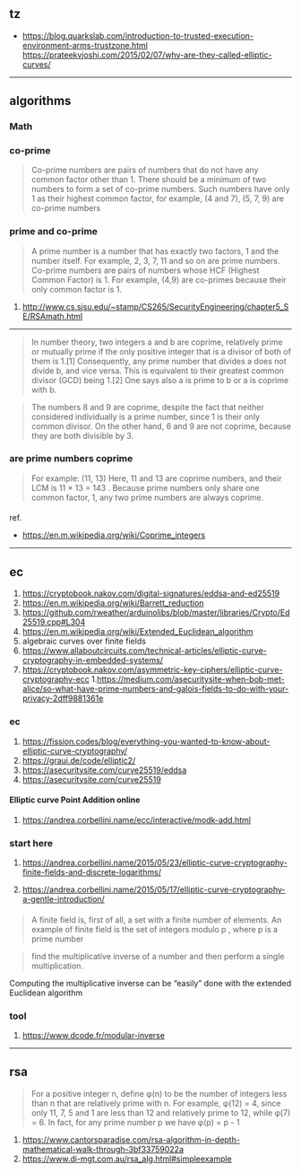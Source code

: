 #
## tz
* https://blog.quarkslab.com/introduction-to-trusted-execution-environment-arms-trustzone.html
https://prateekvjoshi.com/2015/02/07/why-are-they-called-elliptic-curves/
---

## algorithms
### Math
### co-prime
> Co-prime numbers are pairs of numbers that do not have any common factor other than 1. There should be a minimum of two numbers to form a set of co-prime numbers. Such numbers have only 1 as their highest common factor, for example, (4 and 7), (5, 7, 9) are co-prime numbers


### prime and co-prime
> A prime number is a number that has exactly two factors, 1 and the number itself. For example, 2, 3, 7, 11 and so on are prime numbers. Co-prime numbers are pairs of numbers whose HCF (Highest Common Factor) is 1. For example, (4,9) are co-primes because their only common factor is 1.

1. http://www.cs.sjsu.edu/~stamp/CS265/SecurityEngineering/chapter5_SE/RSAmath.html

--- 
> In number theory, two integers a and b are coprime, relatively prime or mutually prime if the only positive integer that is a divisor of both of them is 1.[1] Consequently, any prime number that divides a does not divide b, and vice versa. This is equivalent to their greatest common divisor (GCD) being 1.[2] One says also a is prime to b or a is coprime with b.

> The numbers 8 and 9 are coprime, despite the fact that neither considered individually is a prime number, since 1 is their only common divisor. On the other hand, 6 and 9 are not coprime, because they are both divisible by 3.

### are prime numbers coprime
> For example: (11, 13) Here, 11 and 13 are coprime numbers, and their LCM is 11 × 13 = 143 . Because prime numbers only share one common factor, 1, any two prime numbers are always coprime.

#### 
ref.
* https://en.m.wikipedia.org/wiki/Coprime_integers

---
## ec
1. https://cryptobook.nakov.com/digital-signatures/eddsa-and-ed25519
1. https://en.m.wikipedia.org/wiki/Barrett_reduction
1. https://github.com/rweather/arduinolibs/blob/master/libraries/Crypto/Ed25519.cpp#L304
1. https://en.m.wikipedia.org/wiki/Extended_Euclidean_algorithm
1. algebraic curves over finite fields
1. https://www.allaboutcircuits.com/technical-articles/elliptic-curve-cryptography-in-embedded-systems/
1.    https://cryptobook.nakov.com/asymmetric-key-ciphers/elliptic-curve-cryptography-ecc
1.https://medium.com/asecuritysite-when-bob-met-alice/so-what-have-prime-numbers-and-galois-fields-to-do-with-your-privacy-2dff9881361e


### ec
1. https://fission.codes/blog/everything-you-wanted-to-know-about-elliptic-curve-cryptography/
1. https://graui.de/code/elliptic2/
1. https://asecuritysite.com/curve25519/eddsa
1. https://asecuritysite.com/curve25519

#### Elliptic curve Point Addition online
1. https://andrea.corbellini.name/ecc/interactive/modk-add.html

### start here
1. https://andrea.corbellini.name/2015/05/23/elliptic-curve-cryptography-finite-fields-and-discrete-logarithms/

1. https://andrea.corbellini.name/2015/05/17/elliptic-curve-cryptography-a-gentle-introduction/

####
> A finite field is, first of all, a set with a finite number of elements. An example of finite field is the set of integers modulo p
, where 
p is a prime number

> find the multiplicative inverse of a number and then perform a single multiplication.

Computing the multiplicative inverse can be “easily” done with the extended Euclidean algorithm

### tool
1. https://www.dcode.fr/modular-inverse
---
## rsa

> For a positive integer n, define φ(n) to be the number of integers less than n that are relatively prime with n. For example, φ(12) = 4, since only 11, 7, 5 and 1 are less than 12 and relatively prime to 12, while φ(7) = 6. In fact, for any prime number p we have φ(p) = p - 1
1. https://www.cantorsparadise.com/rsa-algorithm-in-depth-mathematical-walk-through-3bf33759022a
1. https://www.di-mgt.com.au/rsa_alg.html#simpleexample
